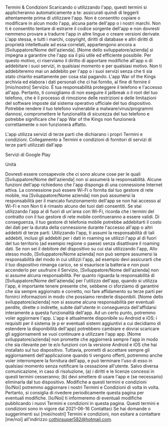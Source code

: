 Termini & Condizioni
Scaricando o utilizzando l'app, questi termini si applicheranno automaticamente a te: assicurati quindi di leggerli attentamente prima di utilizzare l'app. Non è consentito copiare o modificare in alcun modo l'app, alcuna parte dell'app o i nostri marchi. Non ti è consentito tentare di estrarre il codice sorgente dell'app e non dovresti nemmeno provare a tradurre l'app in altre lingue o creare versioni derivate. L'app stessa, e tutti i marchi, copyright, diritti di database e altri diritti di proprietà intellettuale ad essa correlati, appartengono ancora a [Sviluppatore/Nome dell'azienda].
[Nome dello sviluppatore/azienda] si impegna a garantire che l'app sia il più utile ed efficiente possibile. Per questo motivo, ci riserviamo il diritto di apportare modifiche all'app o di addebitare i suoi servizi, in qualsiasi momento e per qualsiasi motivo. Non ti addebiteremo mai un addebito per l'app o i suoi servizi senza che ti sia stato chiarito esattamente per cosa stai pagando.
L'app War of the Kings archivia ed elabora i dati personali che ci hai fornito, al fine di fornire il [mio/nostro] Servizio. È tua responsabilità proteggere il telefono e l'accesso all'app. Pertanto, ti consigliamo di non eseguire il jailbreak o il root del tuo telefono, che è il processo di rimozione delle restrizioni e delle limitazioni del software imposte dal sistema operativo ufficiale del tuo dispositivo. Potrebbe rendere il tuo telefono vulnerabile a malware/virus/programmi dannosi, compromettere le funzionalità di sicurezza del tuo telefono e potrebbe significare che l'app War of the Kings non funzionerà correttamente o non funzionerà affatto.

L'app utilizza servizi di terze parti che dichiarano i propri Termini e condizioni.
Collegamento a Termini e condizioni di fornitori di servizi di terze parti utilizzati dall'app

Servizi di Google Play

Unità

Dovresti essere consapevole che ci sono alcune cose per le quali [Sviluppatore/Nome dell'azienda] non si assumerà la responsabilità.
Alcune funzioni dell'app richiedono che l'app disponga di una connessione Internet attiva. La connessione può essere Wi-Fi o fornita dal tuo gestore di rete mobile, ma [Sviluppatore/Nome azienda] non può assumersi la responsabilità per il mancato funzionamento dell'app se non hai accesso al Wi-Fi e non Non ti è rimasto alcuno dei tuoi dati consentiti.
Se stai utilizzando l'app al di fuori di un'area con Wi-Fi, ricorda che i termini del contratto con il tuo gestore di rete mobile continueranno a essere validi. Di conseguenza, il tuo gestore di telefonia mobile potrebbe addebitarti il ​​costo dei dati per la durata della connessione durante l'accesso all'app o altri addebiti di terze parti. Utilizzando l'app, ti assumi la responsabilità di tali addebiti, inclusi gli addebiti per i dati in roaming se utilizzi l'app al di fuori del tuo territorio (ad esempio regione o paese) senza disattivare il roaming dati. Se non sei il debitore del dispositivo su cui stai utilizzando l'app,
Allo stesso modo, [Sviluppatore/Nome azienda] non può sempre assumersi la responsabilità del modo in cui utilizzi l'app, ad esempio devi assicurarti che il tuo dispositivo rimanga carico, se si esaurisce la batteria e non puoi accenderlo per usufruire il Servizio, [Sviluppatore/Nome dell'azienda] non si assume alcuna responsabilità.
Per quanto riguarda la responsabilità di [Sviluppatore/Nome dell'azienda] per l'utilizzo dell'app, quando si utilizza l'app, è importante tenere presente che, sebbene ci sforziamo di garantire che sia sempre aggiornato e corretto, noi fare affidamento su terze parti per fornirci informazioni in modo che possiamo renderle disponibili. [Nome dello sviluppatore/azienda] non si assume alcuna responsabilità per eventuali perdite, dirette o indirette, subite dall'utente in conseguenza dell'affidarsi interamente a questa funzionalità dell'app.
Ad un certo punto, potremmo voler aggiornare l'app. L'app è attualmente disponibile su Android e iOS: i requisiti per il sistema (e p
er eventuali sistemi aggiuntivi a cui decidiamo di estendere la disponibilità dell'app) potrebbero cambiare e dovrai scaricare gli aggiornamenti se vuoi continuare a utilizzare l'app app. [Nome sviluppatore/azienda] non promette che aggiornerà sempre l'app in modo che sia rilevante per te e/o funzioni con la versione Android e iOS che hai installato sul tuo dispositivo. Tuttavia, prometti di accettare sempre gli aggiornamenti dell'applicazione quando ti vengono offerti, potremmo anche voler interrompere la fornitura dell'app, e può terminare l'uso di esso in qualsiasi momento senza notificare la cessazione all'utente. Salvo diversa comunicazione, in caso di risoluzione, (a) i diritti e le licenze concessi in questi termini cesseranno; (b) devi smettere di usare l'app e (se necessario) eliminarla dal tuo dispositivo.
Modifiche a questi termini e condizioni
[Io/Noi] potremmo aggiornare i nostri Termini e Condizioni di volta in volta. Pertanto, si consiglia di rivedere periodicamente questa pagina per eventuali modifiche. [Io/Noi] ti informeremo di eventuali modifiche pubblicando i nuovi Termini e condizioni in questa pagina.
Questi termini e condizioni sono in vigore dal 2021-06-16
Contattaci
Se hai domande o suggerimenti sui [miei/nostri] Termini e condizioni, non esitare a contattare [me/noi] all'indirizzo cothinsuper582@hotmail.com.
